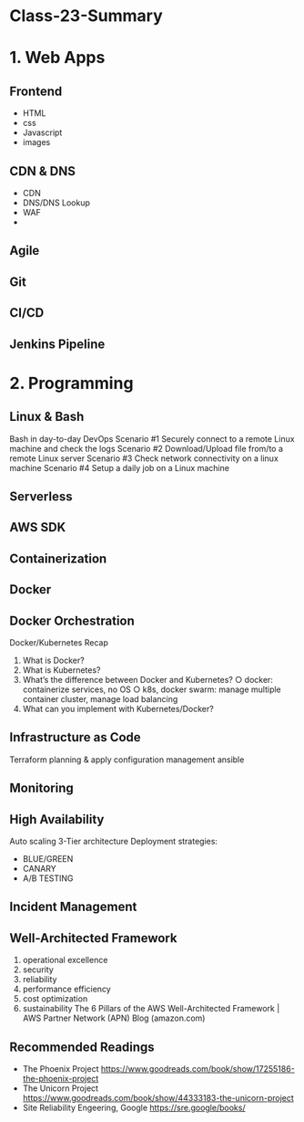 
# Class-23-Summary

# 1. Web Apps

## Frontend
 - HTML
 - css
 - Javascript
 - images

## CDN & DNS
- CDN
- DNS/DNS Lookup
- WAF
- 

## Agile

## Git

## CI/CD

## Jenkins Pipeline

# 2. Programming

## Linux & Bash
 Bash in day-to-day DevOps
Scenario #1 Securely connect to a remote Linux machine and check the logs
Scenario #2 Download/Upload file from/to a remote Linux server
Scenario #3 Check network connectivity on a linux machine
Scenario #4 Setup a daily job on a Linux machine


## Serverless

## AWS SDK

## Containerization

## Docker

## Docker Orchestration
Docker/Kubernetes Recap
1. What is Docker?
2. What is Kubernetes?
3. What’s the difference between Docker and Kubernetes?
○ docker: containerize services, no OS
○ k8s, docker swarm: manage multiple container cluster, manage load
balancing
4. What can you implement with Kubernetes/Docker?


## Infrastructure as Code
 Terraform
 planning & apply
 configuration management
 ansible

## Monitoring

## High Availability

Auto scaling
3-Tier architecture
Deployment strategies:
 - BLUE/GREEN
 - CANARY
 - A/B TESTING

## Incident Management

## Well-Architected Framework

1. operational excellence
2. security
3. reliability
4. performance efficiency
5. cost optimization
6. sustainability
The 6 Pillars of the AWS Well-Architected Framework |
AWS Partner Network (APN) Blog (amazon.com)



## Recommended Readings

- The Phoenix Project <https://www.goodreads.com/book/show/17255186-the-phoenix-project>
- The Unicorn Project <https://www.goodreads.com/book/show/44333183-the-unicorn-project>
- Site Reliability Engeering, Google <https://sre.google/books/>
